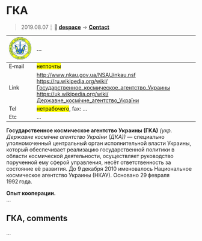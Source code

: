 # ГКА
> 2019.08.07 ┊ **🚀 [despace](index.md)** → **[Contact](contact.md)**

|[![](f/contact/g/gka_logo1_thumb.jpg)](f/contact/g/gka_logo1.png)|*…*|
|:--|:--|
|E‑mail| <mark>нетпочты</mark> |
|Link| <http://www.nkau.gov.ua/NSAU/nkau.nsf><br> <https://ru.wikipedia.org/wiki/Государственное_космическое_агентство_Украины><br> <https://uk.wikipedia.org/wiki/Державне_космічне_агентство_України> |
|Tel| <mark>нетрабочего</mark>, fax: … |
|Etc| … |

**Государственное космическое агентство Украины (ГКА)** *(укр. Державне космічне агентство України (ДКА))* — специально уполномоченный центральный орган исполнительной власти Украины, который обеспечивает реализацию государственной политики в области космической деятельности, осуществляет руководство порученной ему сферой управления, несёт ответственность за состояние её развития. До 9 декабря 2010 именовалось Национальное космическое агентство Украины (НКАУ). Основано 29 февраля 1992 года.

**Опыт кооперации.**  
…


<p style="page-break-after:always"> </p>

## ГКА, comments

…
